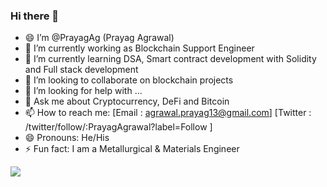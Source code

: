 ### Hi there 👋
 
 
- 😄 I’m @PrayagAg (Prayag Agrawal)  
- 🔭 I’m currently working as Blockchain Support Engineer
- 🌱 I’m currently learning DSA, Smart contract development with Solidity and Full stack development
- 👯 I’m looking to collaborate on blockchain projects
- 🤔 I’m looking for help with ...
- 💬 Ask me about Cryptocurrency, DeFi and Bitcoin
- 📫 How to reach me: [Email : agrawal.prayag13@gmail.com] [Twitter :  	/twitter/follow/:PrayagAgrawal?label=Follow ]
- 😄 Pronouns: He/His
- ⚡ Fun fact: I am a Metallurgical & Materials Engineer




<img src = "https://github-readme-stats.vercel.app/api?username=pgagrwl">
